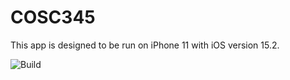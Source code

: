 # COSC345

This app is designed to be run on iPhone 11 with iOS version 15.2.

![Build](https://github.com/Ben-Stacey/COSC345/actions/workflows/ios.yml/badge.svg)
